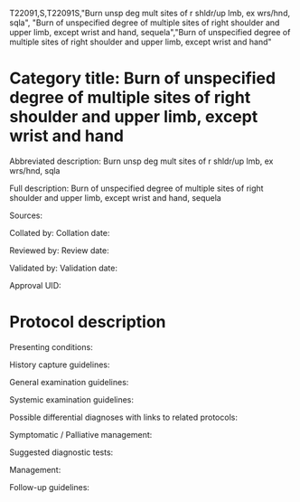 T22091,S,T22091S,"Burn unsp deg mult sites of r shldr/up lmb, ex wrs/hnd, sqla", "Burn of unspecified degree of multiple sites of right shoulder and upper limb, except wrist and hand, sequela","Burn of unspecified degree of multiple sites of right shoulder and upper limb, except wrist and hand"
# Category title: Burn of unspecified degree of multiple sites of right shoulder and upper limb, except wrist and hand

Abbreviated description: Burn unsp deg mult sites of r shldr/up lmb, ex wrs/hnd, sqla

Full description: Burn of unspecified degree of multiple sites of right shoulder and upper limb, except wrist and hand, sequela

Sources:

Collated by:
Collation date:

Reviewed by:
Review date:

Validated by:
Validation date:

Approval UID:

# Protocol description

Presenting conditions:

History capture guidelines:

General examination guidelines:

Systemic examination guidelines:

Possible differential diagnoses with links to related protocols:

Symptomatic / Palliative management:

Suggested diagnostic tests:

Management:

Follow-up guidelines:
